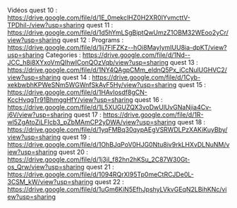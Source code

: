 Vidéos
quest 10 : https://drive.google.com/file/d/1E_0mekclHZ0H2XR0IYvmcttV-TPDhil-/view?usp=sharing
quest 11 : https://drive.google.com/file/d/1d5hYmLSgBiptQwUmzZ1OBM32WEoo2yCr/view?usp=sharing
quest 12 : Programs : https://drive.google.com/file/d/1ij7FlFZKz--hOi8MayIymIUU8ia-dpKT/view?usp=sharing
           Categories : https://drive.google.com/file/d/1Nd--JCC_h8i8XYxoVmQIhwIConQOzVqb/view?usp=sharing
quest 13 : https://drive.google.com/file/d/1NY4QAgpCMm_eldnQ5Px_iCcNulUGHVC2/view?usp=sharing
quest 14 : https://drive.google.com/file/d/1Cyb-xekbwbhKPWeSNm5WGWnfSkAyF5Hy/view?usp=sharing
quest 15 : https://drive.google.com/file/d/1HAvIosdf8gCN-KccHvqgTr91BhmggHfY/view?usp=sharing
quest 16 : https://drive.google.com/file/d/1L5XUGUZQX3voDwUlUvGNaNjia4Cv-j6V/view?usp=sharing
quest 17 : https://drive.google.com/file/d/1R-wl5ZgAtoZiLFIcb3_pZbMAmCP2yDWA/view?usp=sharing
quest 18 : https://drive.google.com/file/d/1yqFMBq30qypAEgVSRWDLPzXAKiKuyBby/view?usp=sharing
quest 19 : https://drive.google.com/file/d/1OhBJqPoV0HJG0Ntu8iv9rkLHXvDLNuNM/view?usp=sharing
quest 20 : https://drive.google.com/file/d/1j3jI_f82hn2hKSu_2C87W30Gt-os_Qrw/view?usp=sharing
quest 21 : https://drive.google.com/file/d/1094RQrXI95Tp0meCtRCJDe0L-3CSM_kW/view?usp=sharing
quest 22 : https://drive.google.com/file/d/1uGm6KiN5EfhJpshyLVkvGEqN2LBihKNc/view?usp=sharing
